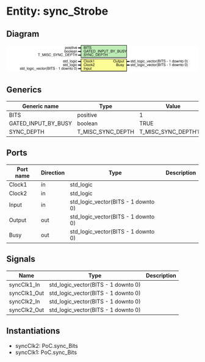 # Entity: sync_Strobe
## Diagram
![Diagram](sync_Strobe.svg "Diagram")
## Generics
| Generic name        | Type              | Value                 | Description |
| ------------------- | ----------------- | --------------------- | ----------- |
| BITS                | positive          | 1                     |             |
| GATED_INPUT_BY_BUSY | boolean           | TRUE                  |             |
| SYNC_DEPTH          | T_MISC_SYNC_DEPTH | T_MISC_SYNC_DEPTH'low |             |
## Ports
| Port name | Direction | Type                                | Description |
| --------- | --------- | ----------------------------------- | ----------- |
| Clock1    | in        | std_logic                           |             |
| Clock2    | in        | std_logic                           |             |
| Input     | in        | std_logic_vector(BITS - 1 downto 0) |             |
| Output    | out       | std_logic_vector(BITS - 1 downto 0) |             |
| Busy      | out       | std_logic_vector(BITS - 1 downto 0) |             |
## Signals
| Name         | Type                                | Description |
| ------------ | ----------------------------------- | ----------- |
| syncClk1_In  | std_logic_vector(BITS - 1 downto 0) |             |
| syncClk1_Out | std_logic_vector(BITS - 1 downto 0) |             |
| syncClk2_In  | std_logic_vector(BITS - 1 downto 0) |             |
| syncClk2_Out | std_logic_vector(BITS - 1 downto 0) |             |
## Instantiations
- syncClk2: PoC.sync_Bits
- syncClk1: PoC.sync_Bits
